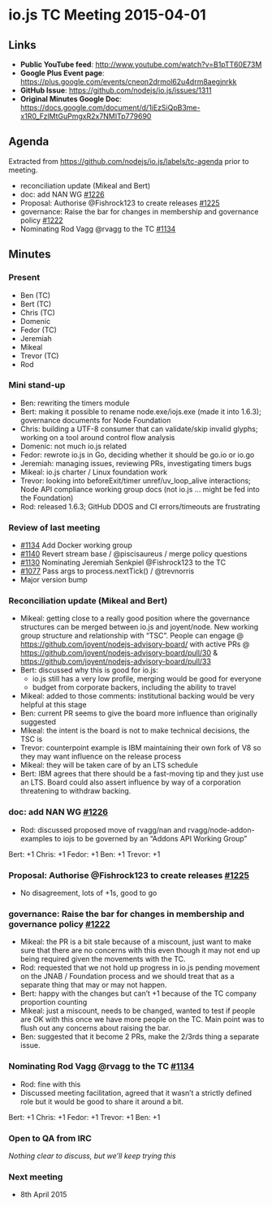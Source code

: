 # io.js TC Meeting 2015-04-01

## Links

* **Public YouTube feed**: <http://www.youtube.com/watch?v=B1pTT60E73M>
* **Google Plus Event page**: <https://plus.google.com/events/cneon2drmol62u4drm8aegjnrkk>
* **GitHub Issue**: <https://github.com/nodejs/io.js/issues/1311>
* **Original Minutes Google Doc**: <https://docs.google.com/document/d/1iEzSiQpB3me-x1R0_FzlMtGuPmgxR2x7NMITp779690>

## Agenda

Extracted from <https://github.com/nodejs/io.js/labels/tc-agenda> prior to meeting.

* reconciliation update (Mikeal and Bert)
* doc: add NAN WG [#1226](https://github.com/nodejs/io.js/issues/1226)
* Proposal: Authorise @Fishrock123 to create releases [#1225](https://github.com/nodejs/io.js/issues/1225)
* governance: Raise the bar for changes in membership and governance policy  [#1222](https://github.com/nodejs/io.js/issues/1222)
* Nominating Rod Vagg @rvagg to the TC [#1134](https://github.com/nodejs/io.js/issues/1131)

## Minutes

### Present

* Ben (TC)
* Bert (TC)
* Chris (TC)
* Domenic
* Fedor (TC)
* Jeremiah
* Mikeal
* Trevor (TC)
* Rod

### Mini stand-up

* Ben: rewriting the timers module
* Bert: making it possible to rename node.exe/iojs.exe (made it into 1.6.3); governance documents for Node Foundation
* Chris: building a UTF-8 consumer that can validate/skip invalid glyphs; working on a tool around control flow analysis
* Domenic: not much io.js related
* Fedor: rewrote io.js in Go, deciding whether it should be go.io or io.go
* Jeremiah: managing issues, reviewing PRs, investigating timers bugs
* Mikeal: io.js charter / Linux foundation work
* Trevor: looking into beforeExit/timer unref/uv_loop_alive interactions; Node API compliance working group docs (not io.js ... might be fed into the Foundation)
* Rod: released 1.6.3; GitHub DDOS and CI errors/timeouts are frustrating

### Review of last meeting

* [#1134](https://github.com/nodejs/io.js/pull/1134) Add Docker working group
* [#1140](https://github.com/nodejs/io.js/pull/1140) Revert stream base / @piscisaureus / merge policy questions
* [#1130](https://github.com/nodejs/io.js/pull/1130) Nominating Jeremiah Senkpiel @Fishrock123 to the TC
* [#1077](https://github.com/nodejs/io.js/pull/1077) Pass args to process.nextTick() / @trevnorris
* Major version bump

### Reconciliation update (Mikeal and Bert)

* Mikeal: getting close to a really good position where the governance structures can be merged between io.js and joyent/node. New working group structure and relationship with “TSC”. People can engage @ <https://github.com/joyent/nodejs-advisory-board/> with active PRs @ <https://github.com/joyent/nodejs-advisory-board/pull/30> & <https://github.com/joyent/nodejs-advisory-board/pull/33>
* Bert: discussed why this is good for io.js:
  - io.js still has a very low profile, merging would be good for everyone
  - budget from corporate backers, including the ability to travel
* Mikeal: added to those comments: institutional backing would be very helpful at this stage
* Ben: current PR seems to give the board more influence than originally suggested
* Mikeal: the intent is the board is not to make technical decisions, the TSC is
* Trevor: counterpoint example is IBM maintaining their own fork of V8 so they may want influence on the release process
* Mikeal: they will be taken care of by an LTS schedule
* Bert: IBM agrees that there should be a fast-moving tip and they just use an LTS. Board could also assert influence by way of a corporation threatening to withdraw backing.

### doc: add NAN WG [#1226](https://github.com/nodejs/io.js/issues/1226)

* Rod: discussed proposed move of rvagg/nan and rvagg/node-addon-examples to iojs to be governed by an “Addons API Working Group”

Bert: +1
Chris: +1
Fedor: +1
Ben: +1
Trevor: +1

### Proposal: Authorise @Fishrock123 to create releases [#1225](https://github.com/nodejs/io.js/issues/1225)

* No disagreement, lots of +1s, good to go

### governance: Raise the bar for changes in membership and governance policy [#1222](https://github.com/nodejs/io.js/issues/1222)

* Mikeal: the PR is a bit stale because of a miscount, just want to make sure that there are no concerns with this even though it may not end up being required given the movements with the TC.
* Rod: requested that we not hold up progress in io.js pending movement on the JNAB / Foundation process and we should treat that as a separate thing that may or may not happen.
* Bert: happy with the changes but can’t +1 because of the TC company proportion counting
* Mikeal: just a miscount, needs to be changed, wanted to test if people are OK with this once we have more people on the TC. Main point was to flush out any concerns about raising the bar.
* Ben: suggested that it become 2 PRs, make the 2/3rds thing a separate issue.

### Nominating Rod Vagg @rvagg to the TC [#1134](https://github.com/nodejs/io.js/issues/1131)

* Rod: fine with this
* Discussed meeting facilitation, agreed that it wasn’t a strictly defined role but it would be good to share it around a bit.

Bert: +1
Chris: +1
Fedor: +1
Trevor: +1
Ben: +1

### Open to QA from IRC

_Nothing clear to discuss, but we’ll keep trying this_

### Next meeting

* 8th April 2015
